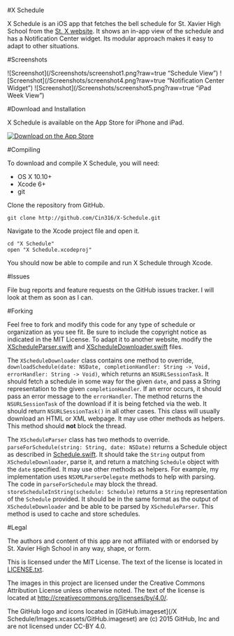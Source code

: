 #X Schedule

X Schedule is an iOS app that fetches the bell schedule for St. Xavier High School from the [St. X website](http://www.stxavier.org).  It shows an in-app view of the schedule and has a Notification Center widget.  Its modular approach makes it easy to adapt to other situations.

#Screenshots

![Screenshot](/Screenshots/screenshot1.png?raw=true “Schedule View”)
![Screenshot](/Screenshots/screenshot4.png?raw=true “Notification Center Widget”)
![Screenshot](/Screenshots/screenshot5.png?raw=true “iPad Week View”)

#Download and Installation

X Schedule is available on the App Store for iPhone and iPad.

[![Download on the App Store](https://cdn.rawgit.com/Cin316/X-Schedule/develop/App_Store_Badge.svg)](https://itunes.apple.com/app/id987185535)

#Compiling

To download and compile X Schedule, you will need:

- OS X 10.10+
- Xcode 6+
- git

Clone the repository from GitHub.

```git clone http://github.com/Cin316/X-Schedule.git```

Navigate to the Xcode project file and open it.

```
cd "X Schedule"
open "X Schedule.xcodeproj"
```

You should now be able to compile and run X Schedule through Xcode.

#Issues

File bug reports and feature requests on the GitHub issues tracker.  I will look at them as soon as I can.

#Forking

Feel free to fork and modify this code for any type of schedule or organization as you see fit.  Be sure to include the copyright notice as indicated in the MIT License.  To adapt it to another website, modify the [XScheduleParser.swift](/XScheduleKit/XScheduleParser.swift) and [XScheduleDownloader.swift](/XScheduleKit/XScheduleDownloader.swift) files.

The `XScheduleDownloader` class contains one method to override, `downloadSchedule(date: NSDate, completionHandler: String -> Void, errorHandler: String -> Void)`, which returns an `NSURLSessionTask`.  It should fetch a schedule in some way for the given `date`, and pass a String representation to the given `completionHandler`.  If an error occurs, it should pass an error message to the `errorHandler`.  The method returns the `NSURLSessionTask` of the download if it is being fetched via the web.  It should return `NSURLSessionTask()` in all other cases.  This class will usually download an HTML or XML webpage.  It may use other methods as helpers.  This method should **not** block the thread.

The `XScheduleParser` class has two methods to override.  `parseForSchedule(string: String, date: NSDate)` returns a Schedule object as described in [Schedule.swift](/XScheduleKit/Schedule.swift).  It should take the `String` output from `XScheduleDownloader`, parse it, and return a matching `Schedule` object with the `date` specified.  It may use other methods as helpers.  For example, my implementation uses `NSXMLParserDelegate` methods to help with parsing.  The code in `parseForSchedule` may block the thread. `storeScheduleInString(schedule: Schedule)` returns a `String` representation of the `Schedule` provided.  It should be in the same format as the output of `XScheduleDownloader` and be able to be parsed by `XScheduleParser`.  This method is used to cache and store schedules.

#Legal

The authors and content of this app are not affiliated with or endorsed by St. Xavier High School in any way, shape, or form.

This is licensed under the MIT License.  The text of the license is located in [LICENSE.txt](/LICENSE.txt).

The images in this project are licensed under the Creative Commons Attribution License unless otherwise noted.  The text of the license is located at http://creativecommons.org/licenses/by/4.0/.

The GitHub logo and icons located in [GitHub.imageset](/X Schedule/Images.xcassets/GitHub.imageset) are (c) 2015 GitHub, Inc and are not licensed under CC-BY 4.0.
